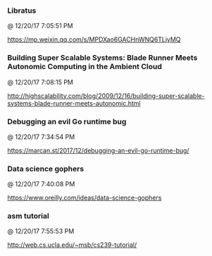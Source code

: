 ﻿

### Libratus
@ 12/20/17 7:05:51 PM

https://mp.weixin.qq.com/s/MPDXao6GACHnWNQ6TLjyMQ



### Building Super Scalable Systems: Blade Runner Meets Autonomic Computing in the Ambient Cloud
@ 12/20/17 7:08:15 PM

http://highscalability.com/blog/2009/12/16/building-super-scalable-systems-blade-runner-meets-autonomic.html


### Debugging an evil Go runtime bug
@ 12/20/17 7:34:54 PM

https://marcan.st/2017/12/debugging-an-evil-go-runtime-bug/



### Data science gophers
@ 12/20/17 7:40:08 PM

https://www.oreilly.com/ideas/data-science-gophers



### asm tutorial
@ 12/20/17 7:55:53 PM

http://web.cs.ucla.edu/~msb/cs239-tutorial/

